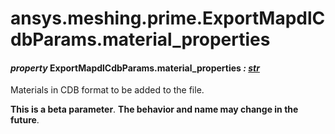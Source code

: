 <a id="ansys-meshing-prime-exportmapdlcdbparams-material-properties"></a>

# ansys.meshing.prime.ExportMapdlCdbParams.material_properties

<a id="ansys.meshing.prime.ExportMapdlCdbParams.material_properties"></a>

#### *property* ExportMapdlCdbParams.material_properties *: [str](https://docs.python.org/3.11/library/stdtypes.html#str)*

Materials in CDB format to be added to the file.

**This is a beta parameter**. **The behavior and name may change in the future**.

<!-- !! processed by numpydoc !! -->
